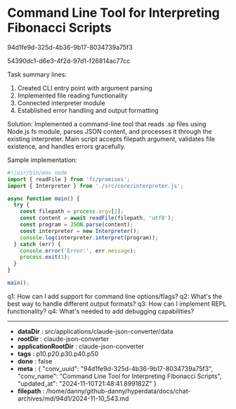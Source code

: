 # Command Line Tool for Interpreting Fibonacci Scripts

94d1fe9d-325d-4b36-9b17-8034739a75f3

54390dc1-d6e3-4f2d-97d1-f26814ac77cc

 Task summary lines:
1. Created CLI entry point with argument parsing
2. Implemented file reading functionality
3. Connected interpreter module
4. Established error handling and output formatting

Solution: Implemented a command-line tool that reads .sp files using Node.js fs module, parses JSON content, and processes it through the existing interpreter. Main script accepts filepath argument, validates file existence, and handles errors gracefully.

Sample implementation:
```javascript
#!/usr/bin/env node
import { readFile } from 'fs/promises';
import { Interpreter } from './src/core/interpreter.js';

async function main() {
  try {
    const filepath = process.argv[2];
    const content = await readFile(filepath, 'utf8');
    const program = JSON.parse(content);
    const interpreter = new Interpreter();
    console.log(interpreter.interpret(program));
  } catch (err) {
    console.error('Error:', err.message);
    process.exit(1);
  }
}

main();
```

q1: How can I add support for command line options/flags?
q2: What's the best way to handle different output formats?
q3: How can I implement REPL functionality?
q4: What's needed to add debugging capabilities?

---

* **dataDir** : src/applications/claude-json-converter/data
* **rootDir** : claude-json-converter
* **applicationRootDir** : claude-json-converter
* **tags** : p10.p20.p30.p40.p50
* **done** : false
* **meta** : {
  "conv_uuid": "94d1fe9d-325d-4b36-9b17-8034739a75f3",
  "conv_name": "Command Line Tool for Interpreting Fibonacci Scripts",
  "updated_at": "2024-11-10T21:48:41.899182Z"
}
* **filepath** : /home/danny/github-danny/hyperdata/docs/chat-archives/md/94d1/2024-11-10_543.md